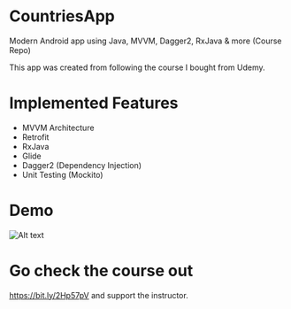 # CountriesApp
Modern Android app using Java, MVVM, Dagger2, RxJava & more (Course Repo)

This app was created from following the course I bought from Udemy.

# Implemented Features
- MVVM Architecture
- Retrofit
- RxJava
- Glide
- Dagger2 (Dependency Injection)
- Unit Testing (Mockito)

# Demo
![Alt text](Screenshot/demo.gif?raw=true "demo")

# Go check the course out
 https://bit.ly/2Hp57pV and support the instructor.
